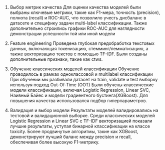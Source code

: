 1. Выбор метрик качества
Для оценки качества моделей были выбраны ключевые метрики, такие как F1-мера, точность (precision), полнота (recall) и ROC-AUC, что позволило учесть дисбаланс в датасете и специфику задачи multi-label классификации.
Также дополнительно строились графики ROC-AUC для наглядности демонстрации успешности той или иной модели


2. Feature engineering
Проведена глубокая предобработка текстовых данных, включающая токенизацию, стемминг/лемматизацию, а также векторизацию текстов с помощью TF-IDF.
Были созданы дополнительные признаки, такие как ctws.


3. Обучение классических моделей классификации
Обучение проводилось в рамках одноклассовой и multilabel классификации
При обучении мы разбивали датасет на train, validate и test выборку используя подход Out-Of-Time (OOT)
Были обучены классические модели классификации, включая Logistic Regression, Linear SVC, Наивный Байес и модели градиентного бустинга(XGBoost).
Для повышения качества использовался подбор гиперпараметров.


4. Валидация и выбор модели
Результаты моделей валидировались на тестовой и валидационной выборке.
Среди классических моделей Logistic Regression и Linear SVC с TF-IDF векторизацией показали лучшие результаты, уступая бинарной классификации на классе toxicity. Более продвинутые алгоритмы, такие как XGBoost, демонстрируют лучший баланс между precision и recall, обеспечивая более высокую F1-метрику.